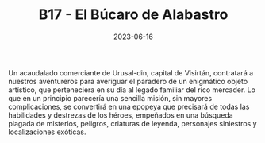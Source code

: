 ﻿---
title: B17 - El Búcaro de Alabastro
summary:  Aventura que comienza en Urusal-din, la capital del califato de Visirtán, y llevará a los aventureros a una aldea perdida en el desierto de Eretria que esconde no pocos secretos.

authors:
  - Miguel Ángel Muñoz.
date: 2023-06-16
type: post
categories:
- Clásicos de la Marca
- Línea B
tags:
- dungeon
- exploración
- templo
minlevels: "3"
maxlevels: "4"
prices: 8,00 €
session: "3"
mincharacters: "4"
maxcharacters: "6"
eval: oficial
cover: "b17-el-bucaro de-alabastro.jpg"
download: "b17-el-bucaro de-alabastro.pdf"
moreinfo: "https://tesorosdelamarca.com/producto/el-bucaro-de-alabastro/"
license: "OGL"
draft: false

---

Un acaudalado comerciante de Urusal-din, capital de Visirtán, contratará a nuestros aventureros para averiguar el paradero de un enigmático objeto artístico, que perteneciera en su día al legado familiar del rico mercader.
Lo que en un principio parecería una sencilla misión, sin mayores complicaciones, se convertirá en una epopeya que precisará de todas las habilidades y destrezas de los héroes, empeñados en una búsqueda plagada de misterios, peligros, criaturas de leyenda, personajes siniestros y localizaciones exóticas.

